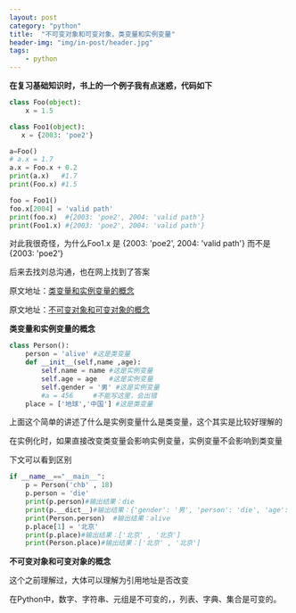 ```yaml
---
layout: post
category: "python"
title:  "不可变对象和可变对象，类变量和实例变量"
header-img: "img/in-post/header.jpg"
tags:
    - python
---
```


**在复习基础知识时，书上的一个例子我有点迷惑，代码如下**

```python
class Foo(object):
    x = 1.5

class Foo1(object):
   x = {2003: 'poe2'}

a=Foo()
# a.x = 1.7
a.x = Foo.x + 0.2
print(a.x)   #1.7
print(Foo.x) #1.5

foo = Foo1()
foo.x[2004] = 'valid path'
print(foo.x)  #{2003: 'poe2', 2004: 'valid path'}
print(Foo1.x) #{2003: 'poe2', 2004: 'valid path'}
```

对此我很奇怪，为什么Foo1.x 是 {2003: 'poe2', 2004: 'valid path'} 而不是{2003: 'poe2'}

后来去找刘总沟通，也在网上找到了答案

原文地址：[类变量和实例变量的概念](https://blog.csdn.net/chb4715/article/details/79104376)

原文地址：[不可变对象和可变对象的概念](https://blog.csdn.net/qq_35976351/article/details/79652880)

**类变量和实例变量的概念**

```python
class Person():
    person = 'alive' #这是类变量
    def __init__(self,name ,age):
        self.name = name #这是实例变量
        self.age = age   #这是实例变量
        self.gender = '男' #这是实例变量
        #a = 456     #不能写这里，会出错
    place = ['地球','中国'] #这是类变量
```
上面这个简单的讲述了什么是实例变量什么是类变量，这个其实是比较好理解的

在实例化时，如果直接改变类变量会影响实例变量，实例变量不会影响到类变量

下文可以看到区别

```python
if __name__=="__main__":
    p = Person('chb' , 18)
    p.person = 'die'
    print(p.person)#输出结果：die
    print(p.__dict__)#输出结果：{'gender': '男', 'person': 'die', 'age': 18, 'name': 'chb'}
    print(Person.person)  #输出结果：alive
    p.place[1] = '北京'
    print(p.place)#输出结果：['北京' , '北京']
    print(Person.place)#输出结果：['北京' , '北京']
```

**不可变对象和可变对象的概念**

这个之前理解过，大体可以理解为引用地址是否改变

在Python中，数字、字符串、元组是不可变的，，列表、字典、集合是可变的。



